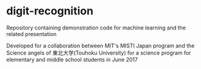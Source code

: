 # digit-recognition

Repository containing demonstration code for machine learning and the related presentation

Developed for a collaboration between MIT's MISTI Japan program and the Science angels of 東北大学(Touhoku University) for a science program for elementary and middle school students in June 2017
